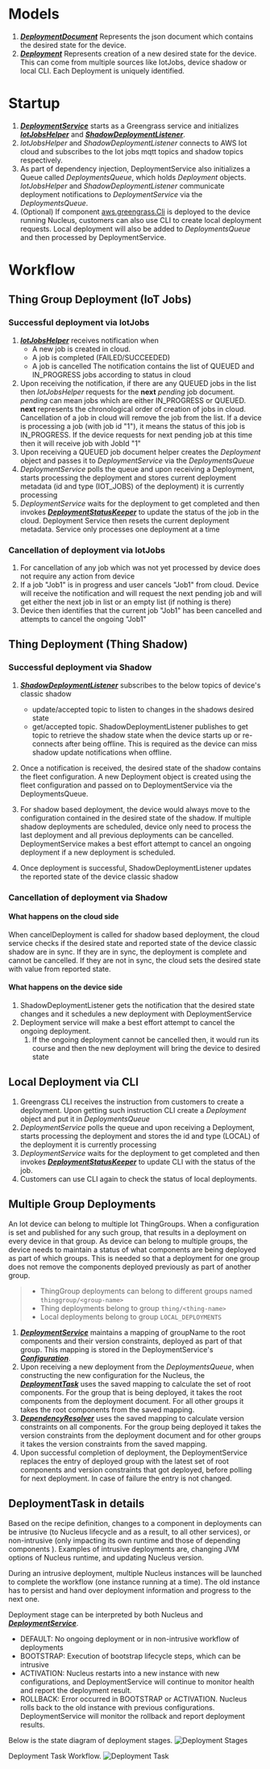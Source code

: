 # Models
1. [***DeploymentDocument***](/src/main/java/com/aws/greengrass/deployment/model/DeploymentDocument.java) 
Represents the json document which contains the desired state for the device.
2. [***Deployment***](/src/main/java/com/aws/greengrass/deployment/model/Deployment.java) Represents creation of a
 new desired state for the device. This can come from multiple sources like IotJobs, device shadow or local CLI. Each
  Deployment is uniquely identified.

# Startup
1. [***DeploymentService***](/src/main/java/com/aws/greengrass/deployment/DeploymentService.java) starts as a
Greengrass service and initializes [***IotJobsHelper***](/src/main/java/com/aws/greengrass/deployment/IotJobsHelper.java)
and [***ShadowDeploymentListener***](/src/main/java/com/aws/greengrass/deployment/ShadowDeploymentListener.java).
2. *IotJobsHelper* and *ShadowDeploymentListener* connects to AWS Iot cloud and subscribes to the Iot jobs mqtt
 topics and shadow topics respectively.
3. As part of dependency injection, DeploymentService also initializes a Queue called *DeploymentsQueue*, which holds 
*Deployment* objects. *IotJobsHelper* and *ShadowDeploymentListener* communicate deployment notifications to *DeploymentService*
via the *DeploymentsQueue*.
1. (Optional) If component [aws.greengrass.Cli](https://github.com/aws-greengrass/aws-greengrass-cli) is deployed to the
 device running Nucleus, customers can also use CLI to create local deployment requests. Local deployment will also
  be added to *DeploymentsQueue* and then processed by DeploymentService.
 
# Workflow
## Thing Group Deployment (IoT Jobs)
### Successful deployment via IotJobs
1. [***IotJobsHelper***](/src/main/java/com/aws/greengrass/deployment/IotJobsHelper.java) receives notification when
    - A new job is created in cloud.
    - A job is completed (FAILED/SUCCEEDED)
    - A job is cancelled 
    The notification contains the list of QUEUED and IN_PROGRESS jobs according to status in cloud
2. Upon receiving the notification, if there are any QUEUED jobs in the list then *IotJobsHelper* requests for the 
**next** *pending* job document. *pending* can mean jobs which are either IN_PROGRESS or QUEUED. **next** represents 
the chronological order of creation of jobs in cloud. Cancellation of a job in cloud will remove the job from the 
list. If a device is processing a job (with job id "1"), it means the status of this job is IN_PROGRESS. If the 
device requests for next pending job at this time then it will receive job with JobId "1"  
3. Upon receiving a QUEUED job document helper creates the *Deployment* object and passes it to *DeploymentService* 
via the *DeploymentsQueue*
4. *DeploymentService* polls the queue and upon receiving a Deployment, starts processing the deployment and stores 
current deployment metadata (id and type (IOT_JOBS) of the deployment) it is currently processing
5. *DeploymentService* waits for the deployment to get completed and then invokes [***DeploymentStatusKeeper***](/src/main/java/com/aws/greengrass/deployment/DeploymentStatusKeeper.java)
to update the status of the job in the cloud. Deployment Service then resets the current deployment metadata. Service 
only processes one deployment at a time

### Cancellation of deployment via IotJobs
1. For cancellation of any job which was not yet processed by device does not require any action from device
2. If a job "Job1" is in progress and user cancels "Job1" from cloud. Device will receive the notification and will 
request the next pending job and will get either the next job in list or an empty list (if nothing is there)
3. Device then identifies that the current job "Job1" has been cancelled and attempts to cancel the ongoing "Job1" 
  
## Thing Deployment (Thing Shadow)
### Successful deployment via Shadow
1. [***ShadowDeploymentListener***](/src/main/java/com/aws/greengrass/deployment/ShadowDeploymentListener.java) subscribes to the below topics of device's classic shadow
    - update/accepted topic to listen to changes in the shadows desired state
    - get/accepted topic. ShadowDeploymentListener publishes to get topic to retrieve the shadow state when the device starts up or re-connects after being offline.
     This is required as the device can miss shadow update notifications when offline.
    
2. Once a notification is received, the desired state of the shadow contains the fleet configuration. A new Deployment object is created using the fleet configuration and 
passed on to DeploymentService  via the DeploymentsQueue.

3. For shadow based deployment, the device would always move to the configuration contained in the desired state of the shadow. 
If multiple shadow deployments are scheduled, device only need to process the last deployment and all previous deployments can be cancelled.
DeploymentService makes a best effort attempt to cancel an ongoing deployment if a new deployment is scheduled. 

4. Once deployment is successful, ShadowDeploymentListener updates the reported state of the device classic shadow
 
### Cancellation of deployment via Shadow

#### What happens on the cloud side
When cancelDeployment is called for shadow based deployment, the cloud service checks if the desired state and reported state of the
device classic shadow are in sync. If they are in sync, the deployment is complete and cannot be cancelled.
If they are not in sync, the cloud sets the desired state with value from reported state.

#### What happens on the device side
1. ShadowDeploymentListener gets the notification that the desired state changes and it schedules a new deployment
 with DeploymentService
2. Deployment service will make a best effort attempt to cancel the ongoing deployment. 
    1. If the ongoing deployment cannot be cancelled then, it would run its course and then the new deployment will
     bring the device to desired state
 
## Local Deployment via CLI
1. Greengrass CLI receives the instruction from customers to create a deployment. Upon getting such instruction
 CLI create a *Deployment* object and put it in *DeploymentsQueue*
2. *DeploymentService* polls the queue and upon receiving a Deployment, starts processing the deployment and stores 
   the id and type (LOCAL) of the deployment it is currently processing
3. *DeploymentService* waits for the deployment to get completed and then invokes [***DeploymentStatusKeeper***](/src/main/java/com/aws/greengrass/deployment/DeploymentStatusKeeper.java) 
to update CLI with the status of the job.
1. Customers can use CLI again to check the status of local deployments.
    
## Multiple Group Deployments
An Iot device can belong to multiple Iot ThingGroups. When a configuration is set and published for any such group, 
that results in a deployment on every device in that group. As device can belong to multiple groups, the device needs
 to maintain a status of what components are being deployed as part of which groups. This is needed so that a 
 deployment for one group does not remove the components deployed previously as part of another group.
> - ThingGroup deployments can belong to different groups named `thinggroup/<group-name>`
> - Thing deployments belong to group `thing/<thing-name>`
> - Local deployments belong to group `LOCAL_DEPLOYMENTS`

 1. [***DeploymentService***](/src/main/java/com/aws/greengrass/deployment/DeploymentService.java) maintains a 
 mapping of groupName to the root components and their version constraints, deployed as 
 part of that group. This 
 mapping is stored in the DeploymentService's [***Configuration***](/src/main/java/com/aws/greengrass/config/Configuration.java).
 2. Upon receiving a new deployment from the *DeploymentsQueue*, when constructing the new configuration for the 
 Nucleus, the [***DeploymentTask***](/src/main/java/com/aws/greengrass/deployment/model/DeploymentTask.java) uses the
 saved mapping to calculate the set of root components. For the group that is being deployed, it takes the root 
 components from the deployment document. For all other groups it takes the root components from the saved mapping.
 3. [***DependencyResolver***](/src/main/java/com/aws/greengrass/componentmanager/DependencyResolver.java) uses the
  saved mapping to calculate 
 version constraints on all components. For the group being deployed it takes the version constraints from the 
 deployment document and for other groups it takes the version constraints from the saved mapping.
 4. Upon successful completion of deployment, the DeploymentService replaces the entry of deployed group with the 
 latest set of root components and version constraints that got deployed, before polling for next deployment. In case 
 of failure the entry is not changed.    

## DeploymentTask in details
Based on the recipe definition, changes to a component in deployments can be intrusive (to Nucleus lifecycle and as a
 result, to all other services), or non-intrusive (only impacting its own runtime and those of depending components
). Examples of intrusive deployments are, changing JVM options of Nucleus runtime, and updating Nucleus version.

During an intrusive deployment, multiple Nucleus instances will be launched to complete the workflow (one instance
 running at a time). The old instance has to persist and hand over deployment information and progress to the next
  one.
  
Deployment stage can be interpreted by both Nucleus and [***DeploymentService***](/src/main/java/com/aws/greengrass/deployment/DeploymentService.java).
* DEFAULT: No ongoing deployment or in non-intrusive workflow of deployments
* BOOTSTRAP: Execution of bootstrap lifecycle steps, which can be intrusive
* ACTIVATION: Nucleus restarts into a new instance with new configurations, and DeploymentService will continue
 to monitor health and report the deployment result. 
* ROLLBACK: Error occurred in BOOTSTRAP or ACTIVATION. Nucleus rolls back to the old instance with
 previous configurations. DeploymentService will monitor the rollback and report deployment results.
 
Below is the state diagram of deployment stages.
![Deployment Stages](DeploymentStages.svg)

Deployment Task Workflow.
![Deployment Task](DeploymentTaskFlowChart.svg)

